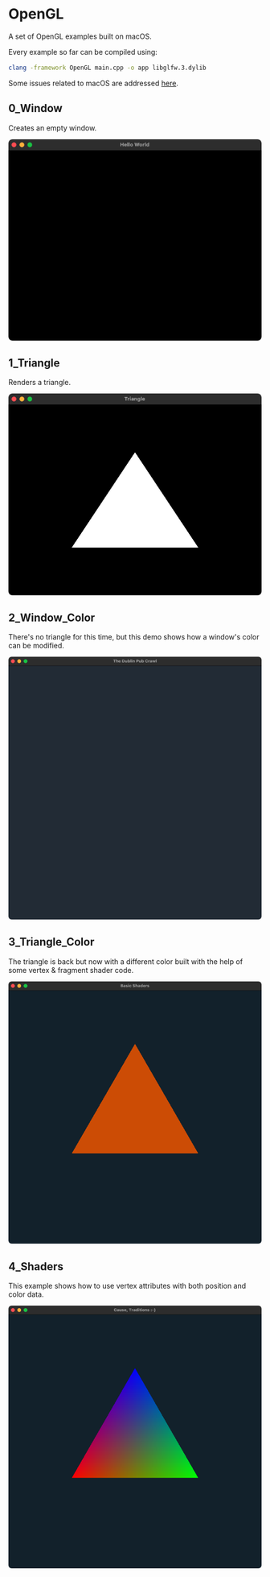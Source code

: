 # OpenGL
A set of OpenGL examples built on macOS.

Every example so far can be compiled using:
```bash
clang -framework OpenGL main.cpp -o app libglfw.3.dylib 
```
Some issues related to macOS are addressed [here](https://www.lukechikkala.com/post/opengl-on-macos).

## 0_Window
Creates an empty window.

![0_Window](0_Window/docs/0_Window.png)

## 1_Triangle
Renders a triangle.

![1_Triangle](1_Triangle/docs/1_Triangle.png)

## 2_Window_Color
There's no triangle for this time, but this demo shows how a window's color can be modified.

![2_Window_Color](2_Window_Color/docs/2_Window_Color.png)

## 3_Triangle_Color
The triangle is back but now with a different color built with the help of some vertex & fragment shader code.

![3_Triangle_Color](3_Triangle_Color/docs/3_Triangle_Color.png)

## 4_Shaders
This example shows how to use vertex attributes with both position and color data.

![4_Shaders](4_Shaders/docs/4_Shaders.png)
